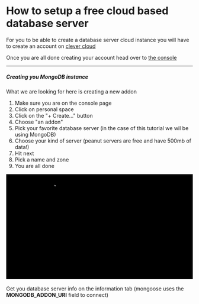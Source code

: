# How to setup a free cloud based database server

For you to be able to create a database server cloud instance you will have to create an account on [clever cloud](https://clever-cloud.com/)

Once you are all done creating your account head over to [the console](https://console.clever-cloud.com/)

---

##### Creating you MongoDB instance

What we are looking for here is creating a new addon

1. Make sure you are on the console page
2. Click on personal space
3. Click on the "+ Create..." button
4. Choose "an addon"
5. Pick your favorite database server (in the case of this tutorial we wil be using MongoDB)
6. Choose your kind of server (peanut servers are free and have 500mb of data!)
7. Hit next
8. Pick a name and zone
9. You are all done

![alt text](../readme-images/Tutorial.gif)

Get you database server info on the information tab (mongoose uses the **MONGODB_ADDON_URI** field to connect)